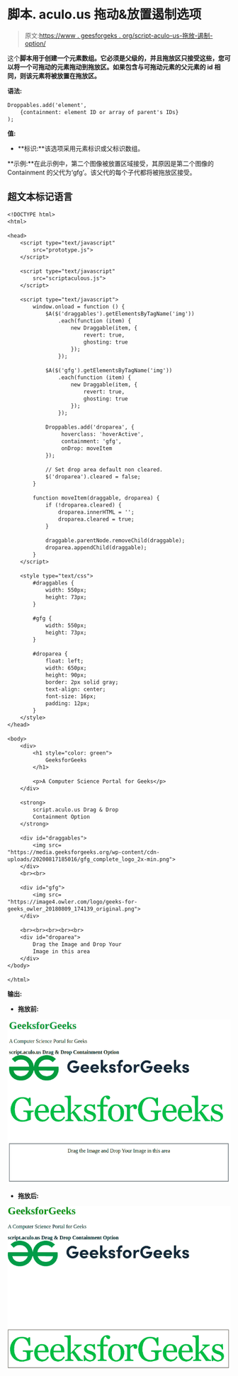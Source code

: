# 脚本. aculo.us 拖动&放置遏制选项

> 原文:[https://www . geesforgeks . org/script-aculo-us-拖放-遏制-option/](https://www.geeksforgeeks.org/script-aculo-us-drag-drop-containment-option/)

这个**脚本用于创建一个元素数组。它必须是父级的，并且拖放区只接受这些，您可以将一个可拖动的元素拖动到拖放区。如果包含与可拖动元素的父元素的 id 相同，则该元素将被放置在拖放区。**

**语法:**

```
Droppables.add('element', 
    {containment: element ID or array of parent's IDs}
);

```

**值:**

*   **标识:**该选项采用元素标识或父标识数组。

**示例:**在此示例中，第二个图像被放置区域接受，其原因是第二个图像的 Containment 的父代为‘gfg’。该父代的每个子代都将被拖放区接受。

## 超文本标记语言

```
<!DOCTYPE html>
<html>

<head>
    <script type="text/javascript" 
        src="prototype.js">
    </script>

    <script type="text/javascript" 
        src="scriptaculous.js">
    </script>

    <script type="text/javascript">
        window.onload = function () {
            $A($('draggables').getElementsByTagName('img'))
                .each(function (item) {
                    new Draggable(item, { 
                        revert: true, 
                        ghosting: true 
                    });
                });

            $A($('gfg').getElementsByTagName('img'))
                .each(function (item) {
                    new Draggable(item, { 
                        revert: true, 
                        ghosting: true 
                    });
                });

            Droppables.add('droparea', {
                 hoverclass: 'hoverActive', 
                 containment: 'gfg', 
                 onDrop: moveItem 
            });

            // Set drop area default non cleared.
            $('droparea').cleared = false;
        }

        function moveItem(draggable, droparea) {
            if (!droparea.cleared) {
                droparea.innerHTML = '';
                droparea.cleared = true;
            }

            draggable.parentNode.removeChild(draggable);
            droparea.appendChild(draggable);
        }
    </script>

    <style type="text/css">
        #draggables {
            width: 550px;
            height: 73px;
        }

        #gfg {
            width: 550px;
            height: 73px;
        }

        #droparea {
            float: left;
            width: 650px;
            height: 90px;
            border: 2px solid gray;
            text-align: center;
            font-size: 16px;
            padding: 12px;
        }
    </style>
</head>

<body>
    <div>
        <h1 style="color: green">
            GeeksforGeeks
        </h1>

        <p>A Computer Science Portal for Geeks</p>
    </div>

    <strong>
        script.aculo.us Drag & Drop 
        Containment Option
    </strong>

    <div id="draggables">
        <img src=
"https://media.geeksforgeeks.org/wp-content/cdn-uploads/20200817185016/gfg_complete_logo_2x-min.png">
    </div>
    <br><br>

    <div id="gfg">
        <img src=
"https://image4.owler.com/logo/geeks-for-geeks_owler_20180809_174139_original.png">
    </div>

    <br><br><br><br><br>
    <div id="droparea">
        Drag the Image and Drop Your 
        Image in this area
    </div>
</body>

</html>
```

**输出:**

*   **拖放前:**

![](img/268c7944ec8472effc0e176fe3301393.png)

*   **拖放后:**

![](img/488285e8549f64e7574247112424a9d8.png)
